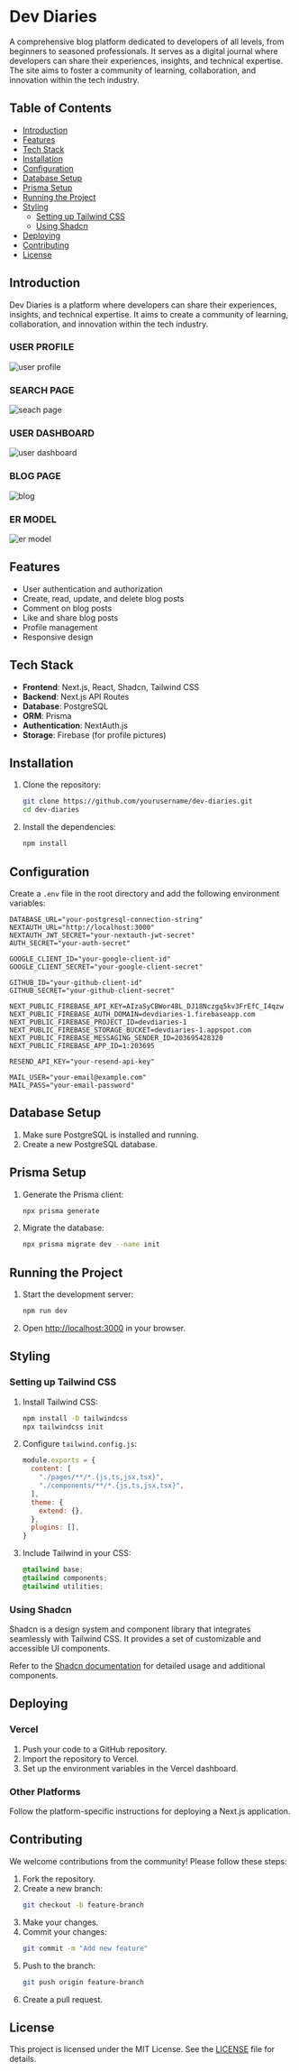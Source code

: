 # Dev Diaries

A comprehensive blog platform dedicated to developers of all levels, from beginners to seasoned professionals. It serves as a digital journal where developers can share their experiences, insights, and technical expertise. The site aims to foster a community of learning, collaboration, and innovation within the tech industry.

## Table of Contents

- [Introduction](#introduction)
- [Features](#features)
- [Tech Stack](#tech-stack)
- [Installation](#installation)
- [Configuration](#configuration)
- [Database Setup](#database-setup)
- [Prisma Setup](#prisma-setup)
- [Running the Project](#running-the-project)
- [Styling](#styling)
  - [Setting up Tailwind CSS](#setting-up-tailwind-css)
  - [Using Shadcn](#using-shadcn)
- [Deploying](#deploying)
- [Contributing](#contributing)
- [License](#license)

## Introduction

Dev Diaries is a platform where developers can share their experiences, insights, and technical expertise. It aims to create a community of learning, collaboration, and innovation within the tech industry.

### USER PROFILE
![user profile](public/profile.png)
### SEARCH PAGE
![seach page](public/search.png)
### USER DASHBOARD
![user dashboard](public/dashboard.png)
### BLOG PAGE
![blog](public/blog.png)
### ER MODEL
![er model](public/ermodel.png)

## Features

- User authentication and authorization
- Create, read, update, and delete blog posts
- Comment on blog posts
- Like and share blog posts
- Profile management
- Responsive design

## Tech Stack

- **Frontend**: Next.js, React, Shadcn, Tailwind CSS
- **Backend**: Next.js API Routes
- **Database**: PostgreSQL
- **ORM**: Prisma
- **Authentication**: NextAuth.js
- **Storage**: Firebase (for profile pictures)

## Installation

1. Clone the repository:
   ```bash
   git clone https://github.com/yourusername/dev-diaries.git
   cd dev-diaries
   ```

2. Install the dependencies:
   ```bash
   npm install
   ```

## Configuration

Create a `.env` file in the root directory and add the following environment variables:

```env
DATABASE_URL="your-postgresql-connection-string"
NEXTAUTH_URL="http://localhost:3000"
NEXTAUTH_JWT_SECRET="your-nextauth-jwt-secret"
AUTH_SECRET="your-auth-secret"

GOOGLE_CLIENT_ID="your-google-client-id"
GOOGLE_CLIENT_SECRET="your-google-client-secret"

GITHUB_ID="your-github-client-id"
GITHUB_SECRET="your-github-client-secret"

NEXT_PUBLIC_FIREBASE_API_KEY=AIzaSyCBWor4BL_DJ18Nczgq5kv3FrEfC_I4qzw
NEXT_PUBLIC_FIREBASE_AUTH_DOMAIN=devdiaries-1.firebaseapp.com
NEXT_PUBLIC_FIREBASE_PROJECT_ID=devdiaries-1
NEXT_PUBLIC_FIREBASE_STORAGE_BUCKET=devdiaries-1.appspot.com
NEXT_PUBLIC_FIREBASE_MESSAGING_SENDER_ID=203695428320
NEXT_PUBLIC_FIREBASE_APP_ID=1:203695

RESEND_API_KEY="your-resend-api-key"

MAIL_USER="your-email@example.com"
MAIL_PASS="your-email-password"
```

## Database Setup

1. Make sure PostgreSQL is installed and running.
2. Create a new PostgreSQL database.

## Prisma Setup

1. Generate the Prisma client:
   ```bash
   npx prisma generate
   ```

2. Migrate the database:
   ```bash
   npx prisma migrate dev --name init
   ```

## Running the Project

1. Start the development server:
   ```bash
   npm run dev
   ```

2. Open [http://localhost:3000](http://localhost:3000) in your browser.

## Styling

### Setting up Tailwind CSS

1. Install Tailwind CSS:
   ```bash
   npm install -D tailwindcss
   npx tailwindcss init
   ```

2. Configure `tailwind.config.js`:
   ```javascript
   module.exports = {
     content: [
       "./pages/**/*.{js,ts,jsx,tsx}",
       "./components/**/*.{js,ts,jsx,tsx}",
     ],
     theme: {
       extend: {},
     },
     plugins: [],
   }
   ```

3. Include Tailwind in your CSS:
   ```css
   @tailwind base;
   @tailwind components;
   @tailwind utilities;
   ```

### Using Shadcn

Shadcn is a design system and component library that integrates seamlessly with Tailwind CSS. It provides a set of customizable and accessible UI components.

Refer to the [Shadcn documentation](https://shadcn.dev/docs) for detailed usage and additional components.

## Deploying

### Vercel

1. Push your code to a GitHub repository.
2. Import the repository to Vercel.
3. Set up the environment variables in the Vercel dashboard.

### Other Platforms

Follow the platform-specific instructions for deploying a Next.js application.

## Contributing

We welcome contributions from the community! Please follow these steps:

1. Fork the repository.
2. Create a new branch:
   ```bash
   git checkout -b feature-branch
   ```
3. Make your changes.
4. Commit your changes:
   ```bash
   git commit -m "Add new feature"
   ```
5. Push to the branch:
   ```bash
   git push origin feature-branch
   ```
6. Create a pull request.

## License

This project is licensed under the MIT License. See the [LICENSE](LICENSE) file for details.